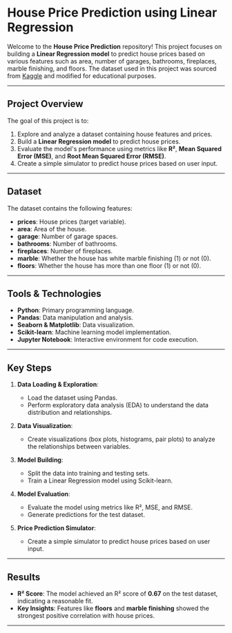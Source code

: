 # House Price Prediction using Linear Regression

Welcome to the **House Price Prediction** repository! This project focuses on building a **Linear Regression model** to predict house prices based on various features such as area, number of garages, bathrooms, fireplaces, marble finishing, and floors. The dataset used in this project was sourced from [Kaggle](https://www.kaggle.com/greenwing1985/housepricing) and modified for educational purposes.

---

## Project Overview

The goal of this project is to:
1. Explore and analyze a dataset containing house features and prices.
2. Build a **Linear Regression model** to predict house prices.
3. Evaluate the model's performance using metrics like **R²**, **Mean Squared Error (MSE)**, and **Root Mean Squared Error (RMSE)**.
4. Create a simple simulator to predict house prices based on user input.

---

## Dataset

The dataset contains the following features:
- **prices**: House prices (target variable).
- **area**: Area of the house.
- **garage**: Number of garage spaces.
- **bathrooms**: Number of bathrooms.
- **fireplaces**: Number of fireplaces.
- **marble**: Whether the house has white marble finishing (1) or not (0).
- **floors**: Whether the house has more than one floor (1) or not (0).

---

## Tools & Technologies

- **Python**: Primary programming language.
- **Pandas**: Data manipulation and analysis.
- **Seaborn & Matplotlib**: Data visualization.
- **Scikit-learn**: Machine learning model implementation.
- **Jupyter Notebook**: Interactive environment for code execution.

---

## Key Steps

1. **Data Loading & Exploration**:
   - Load the dataset using Pandas.
   - Perform exploratory data analysis (EDA) to understand the data distribution and relationships.

2. **Data Visualization**:
   - Create visualizations (box plots, histograms, pair plots) to analyze the relationships between variables.

3. **Model Building**:
   - Split the data into training and testing sets.
   - Train a Linear Regression model using Scikit-learn.

4. **Model Evaluation**:
   - Evaluate the model using metrics like R², MSE, and RMSE.
   - Generate predictions for the test dataset.

5. **Price Prediction Simulator**:
   - Create a simple simulator to predict house prices based on user input.

---

## Results

- **R² Score**: The model achieved an R² score of **0.67** on the test dataset, indicating a reasonable fit.
- **Key Insights**: Features like **floors** and **marble finishing** showed the strongest positive correlation with house prices.

---
